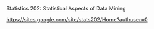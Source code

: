 Statistics 202: Statistical Aspects of Data Mining

https://sites.google.com/site/stats202/Home?authuser=0